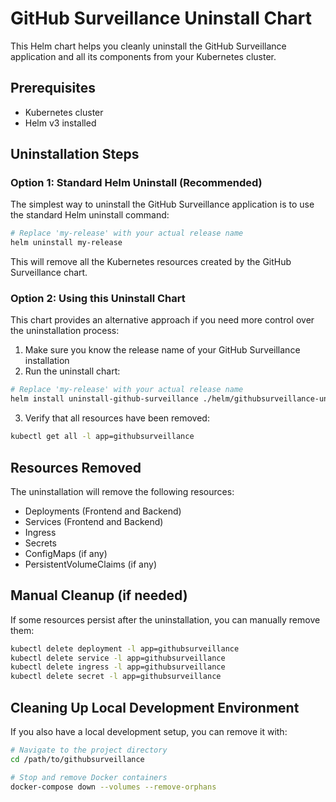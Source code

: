 # GitHub Surveillance Uninstall Chart

This Helm chart helps you cleanly uninstall the GitHub Surveillance application and all its components from your Kubernetes cluster.

## Prerequisites

- Kubernetes cluster
- Helm v3 installed

## Uninstallation Steps

### Option 1: Standard Helm Uninstall (Recommended)

The simplest way to uninstall the GitHub Surveillance application is to use the standard Helm uninstall command:

```bash
# Replace 'my-release' with your actual release name
helm uninstall my-release
```

This will remove all the Kubernetes resources created by the GitHub Surveillance chart.

### Option 2: Using this Uninstall Chart

This chart provides an alternative approach if you need more control over the uninstallation process:

1. Make sure you know the release name of your GitHub Surveillance installation
2. Run the uninstall chart:

```bash
# Replace 'my-release' with your actual release name
helm install uninstall-github-surveillance ./helm/githubsurveillance-uninstall --set releaseName=my-release
```

3. Verify that all resources have been removed:

```bash
kubectl get all -l app=githubsurveillance
```

## Resources Removed

The uninstallation will remove the following resources:

- Deployments (Frontend and Backend)
- Services (Frontend and Backend)
- Ingress
- Secrets
- ConfigMaps (if any)
- PersistentVolumeClaims (if any)

## Manual Cleanup (if needed)

If some resources persist after the uninstallation, you can manually remove them:

```bash
kubectl delete deployment -l app=githubsurveillance
kubectl delete service -l app=githubsurveillance
kubectl delete ingress -l app=githubsurveillance
kubectl delete secret -l app=githubsurveillance
```

## Cleaning Up Local Development Environment

If you also have a local development setup, you can remove it with:

```bash
# Navigate to the project directory
cd /path/to/githubsurveillance

# Stop and remove Docker containers
docker-compose down --volumes --remove-orphans
```
